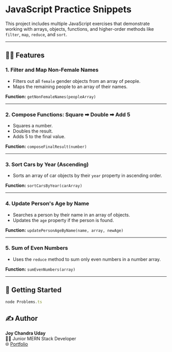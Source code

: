 # JavaScript Practice Snippets

This project includes multiple JavaScript exercises that demonstrate working with arrays, objects, functions, and higher-order methods like `filter`, `map`, `reduce`, and `sort`.

---

## 🧑‍💻 Features

### 1. Filter and Map Non-Female Names
- Filters out all `female` gender objects from an array of people.
- Maps the remaining people to an array of their names.

**Function:** `getNonFemaleNames(peopleArray)`

---

### 2. Compose Functions: Square ➡ Double ➡ Add 5
- Squares a number.
- Doubles the result.
- Adds 5 to the final value.

**Function:** `composeFinalResult(number)`

---

### 3. Sort Cars by Year (Ascending)
- Sorts an array of car objects by their `year` property in ascending order.

**Function:** `sortCarsByYear(carArray)`

---

### 4. Update Person's Age by Name
- Searches a person by their name in an array of objects.
- Updates the `age` property if the person is found.

**Function:** `updatePersonAgeByName(name, array, newAge)`

---

### 5. Sum of Even Numbers
- Uses the `reduce` method to sum only even numbers in a number array.

**Function:** `sumEvenNumbers(array)`

---
## 🚀 Getting Started
```js
node Problems.ts
```

## ✍️ Author

**Joy Chandra Uday**  
👨‍💻 Junior MERN Stack Developer  
🌐 [Portfolio](https://joychandrauday-nexus.vercel.app)
